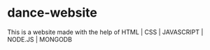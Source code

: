 # dance-website
This is a website made with the help of HTML | CSS | JAVASCRIPT | NODE.JS | MONGODB
